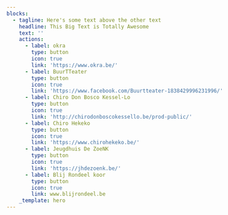 ```yaml
---
blocks:
  - tagline: Here's some text above the other text
    headline: This Big Text is Totally Awesome
    text: ''
    actions:
      - label: okra
        type: button
        icon: true
        link: 'https://www.okra.be/'
      - label: BuurTTeater
        type: button
        icon: true
        link: 'https://www.facebook.com/Buurtteater-1838429996231996/'
      - label: Chiro Don Bosco Kessel-Lo
        type: button
        icon: true
        link: 'http://chirodonboscokessello.be/prod-public/'
      - label: Chiro Hekeko
        type: button
        icon: true
        link: 'https://www.chirohekeko.be/'
      - label: Jeugdhuis De ZoeNK
        type: button
        icon: true
        link: 'https://jhdezoenk.be/'
      - label: Blij Rondeel koor
        type: button
        icon: true
        link: www.blijrondeel.be
    _template: hero
---
```


